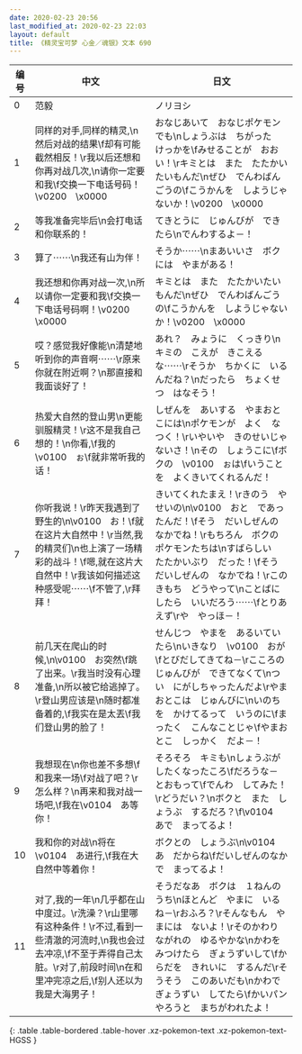 ```yaml
---
date: 2020-02-23 20:56
last_modified_at: 2020-02-23 22:03
layout: default
title: 《精灵宝可梦 心金／魂银》文本 690
---
```

| 编号 | 中文 | 日文 |
| ---- | ---- | ---- |
| 0 | 范毅 | ノリヨシ |
| 1 | 同样的对手,同样的精灵,\n然后对战的结果\f却有可能截然相反！\r我以后还想和你再对战几次,\n请你一定要和我\f交换一下电话号码！\v0200　\x0000 | おなじあいて　おなじポケモンでも\nしょうぶは　ちがった　けっかを\fみせることが　おおい！\rキミとは　また　たたかいたいもんだ\nぜひ　でんわばんごうの\fこうかんを　しようじゃないか！\v0200　\x0000 |
| 2 | 等我准备完毕后\n会打电话和你联系的！ | てきとうに　じゅんびが　できたら\nでんわするよ－！ |
| 3 | 算了⋯⋯\n我还有山为伴！ | そうか⋯⋯\nまあいいさ　ボクには　やまがある！ |
| 4 | 我还想和你再对战一次,\n所以请你一定要和我\f交换一下电话号码啊！\v0200　\x0000 | キミとは　また　たたかいたいもんだ\nぜひ　でんわばんごうの\fこうかんを　しようじゃないか！\v0200　\x0000 |
| 5 | 哎？感觉我好像能\n清楚地听到你的声音啊⋯⋯\r原来你就在附近啊？\n那直接和我面谈好了！ | あれ？　みょうに　くっきり\nキミの　こえが　きこえるな⋯⋯\rそうか　ちかくに　いるんだね？\nだったら　ちょくせつ　はなそう！ |
| 6 | 热爱大自然的登山男\n更能驯服精灵！\r这不是我自己想的！\n你看,\f我的\v0100　ぉ\f就非常听我的话！ | しぜんを　あいする　やまおとこには\nポケモンが　よく　なつく！\rいやいや　きのせいじゃないさ！\nその　しょうこに\fボクの　\v0100　ぉは\fいうことを　よくきいてくれるんだ！ |
| 7 | 你听我说！\r昨天我遇到了野生的\n\v0100　お！\f就在这片大自然中！\r当然,我的精灵们\n也上演了一场精彩的战斗！\f嗯,就在这片大自然中！\r我该如何描述这种感受呢⋯⋯\f不管了,\r拜拜！ | きいてくれたまえ！\rきのう　やせいの\n\v0100　おと　であったんだ！\fそう　だいしぜんの　なかでね！\rもちろん　ボクの　ポケモンたちは\nすばらしい　たたかいぶり　だった！\fそう　だいしぜんの　なかでね！\rこの　きもち　どうやって\nことばに　したら　いいだろう⋯⋯\fとりあえず\rや　やっほ－！ |
| 8 | 前几天在爬山的时候,\n\v0100　お突然\f跳了出来。\r我当时没有心理准备,\n所以被它给逃掉了。\r登山男应该是\n随时都准备着的,\f我实在是太丟\f我们登山男的脸了！ | せんじつ　やまを　あるいていたら\nいきなり　\v0100　おが\fとびだしてきてね－\rこころの　じゅんびが　できてなくて\nつい　にがしちゃったんだよ\rやまおとこは　じゅんびに\nいのちを　かけてるって　いうのに\fまったく　こんなことじゃ\fやまおとこ　しっかく　だよ－！ |
| 9 | 我想现在\n你也差不多想\f和我来一场\f对战了吧？\r怎么样？\n再来和我对战一场吧,\f我在\v0104　あ等你！ | そろそろ　キミも\nしょうぶが　したくなったころ\fだろうな－　とおもって\fでんわ　してみた！\rどうだい？\nボクと　また　しょうぶ　するだろ？\f\v0104　あで　まってるよ！ |
| 10 | 我和你的对战\n将在\v0104　あ进行,\f我在大自然中等着你！ | ボクとの　しょうぶ\n\v0104　あ　だからね\fだいしぜんのなかで　まってるよ！ |
| 11 | 对了,我的一年\n几乎都在山中度过。\r洗澡？\r山里哪有这种条件！\r不过,看到一些清澈的河流时,\n我也会过去冲凉,\f不至于弄得自己太脏。\r对了,前段时间\n在和里冲完凉之后,\f别人还以为我是大海男子！ | そうだなあ　ボクは　１ねんのうち\nほとんど　やまに　いるね－\rおふろ？\rそんなもん　やまには　ないよ！\rそのかわり　ながれの　ゆるやかな\nかわを　みつけたら　ぎょうずいして\fからだを　きれいに　するんだ\rそうそう　このあいだも\nかわで　ぎょうずい　してたら\fかいパンやろうと　まちがわれたよ！ |
{: .table .table-bordered .table-hover .xz-pokemon-text .xz-pokemon-text-HGSS }